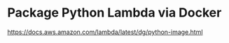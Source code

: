 # Package Python Lambda via Docker
  https://docs.aws.amazon.com/lambda/latest/dg/python-image.html
